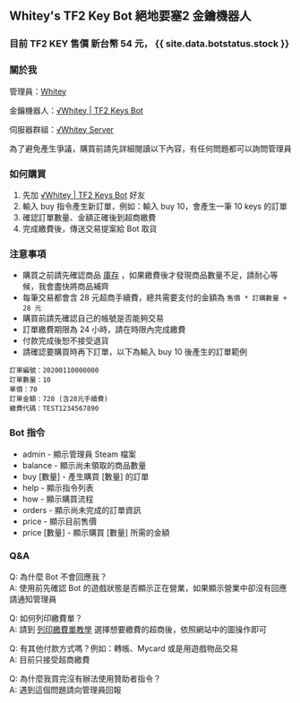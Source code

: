 ## Whitey's TF2 Key Bot 絕地要塞2 金鑰機器人

### 目前 TF2 KEY 售價 新台幣 54 元， {{ site.data.botstatus.stock }}

### 關於我

管理員：[Whitey](https://steamcommunity.com/id/Whitey_-/)

金鑰機器人：[√Whitey \| TF2 Keys Bot](https://steamcommunity.com/id/Whitey_Keybot/)

伺服器群組：[√Whitey Server](https://steamcommunity.com/groups/Whitey_Server)

為了避免產生爭議，購買前請先詳細閱讀以下內容，有任何問題都可以詢問管理員

### 如何購買

1. 先加 [√Whitey \| TF2 Keys Bot](https://steamcommunity.com/id/Whitey_Keybot/) 好友
2. 輸入 buy 指令產生新訂單，例如：輸入 buy 10，會產生一筆 10 keys 的訂單
3. 確認訂單數量、金額正確後到超商繳費
4. 完成繳費後，傳送交易提案給 Bot 取貨

### 注意事項

* 購買之前請先確認商品 [庫存](https://steamcommunity.com/id/Whitey_Keybot/inventory/#440) ，如果繳費後才發現商品數量不足，請耐心等候，我會盡快將商品補齊
* 每筆交易都會含 28 元超商手續費，總共需要支付的金額為 `售價 * 訂購數量 + 28 元`
* 購買前請先確認自己的帳號是否能夠交易
* 訂單繳費期限為 24 小時，請在時限內完成繳費
* 付款完成後恕不接受退貨
* 請確認要購買時再下訂單，以下為輸入 buy 10 後產生的訂單範例

```
訂單編號：20200110000000
訂單數量：10
單價：70
訂單金額：728 (含28元手續費)
繳費代碼：TEST1234567890
```

### Bot 指令

* admin - 顯示管理員 Steam 檔案
* balance - 顯示尚未領取的商品數量
* buy [數量] - 產生購買 [數量] 的訂單
* help - 顯示指令列表
* how - 顯示購買流程
* orders - 顯示尚未完成的訂單資訊
* price - 顯示目前售價
* price [數量] - 顯示購買 [數量] 所需的金額

### Q&A

Q: 為什麼 Bot 不會回應我？\
A: 使用前先確認 Bot 的遊戲狀態是否顯示正在營業，如果顯示營業中卻沒有回應請通知管理員

Q: 如何列印繳費單？\
A: 請到 [列印繳費單教學](https://www.newebpay.com/website/Page/content/cvs_intro) 選擇想要繳費的超商後，依照網站中的圖操作即可

Q: 有其他付款方式嗎？例如：轉帳、Mycard 或是用遊戲物品交易\
A: 目前只接受超商繳費

Q: 為什麼我買完沒有辦法使用贊助者指令？\
A: 遇到這個問題請向管理員回報
